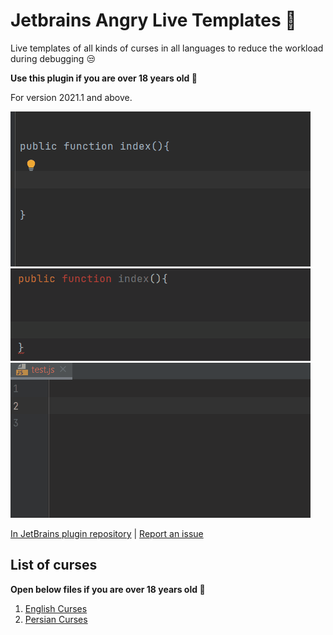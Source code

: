 # Jetbrains Angry Live Templates 🤯

Live templates of all kinds of curses in all languages to reduce the workload during debugging 😒

<b>Use this plugin if you are over 18 years old 🔞</b>

For version 2021.1 and above.

![Locate Project](docs/screenshots/scr-1.gif?raw=true)
![Locate Project](docs/screenshots/scr-2.gif?raw=true)
![Locate Project](docs/screenshots/scr-3.gif?raw=true)

[In JetBrains plugin repository](https://plugins.jetbrains.com/plugin/19201-angry-live-templates)
| [Report an issue](https://github.com/rezaghz/jetbrains-angry-live-templates/issues)

## List of curses

<b>Open below files if you are over 18 years old 🔞</b>

1. [English Curses](/docs/templates/english.md)
2. [Persian Curses](/docs/templates/persian.md)

